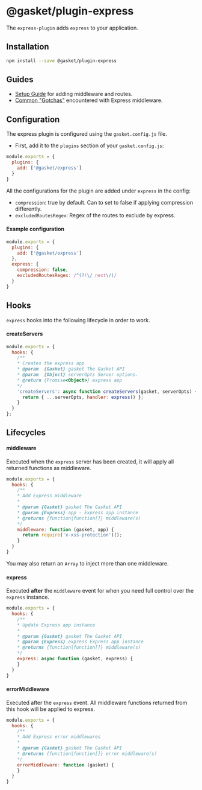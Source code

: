 # @gasket/plugin-express

The `express-plugin` adds `express` to your application.

## Installation

```sh
npm install --save @gasket/plugin-express
```

## Guides

- [Setup Guide] for adding middleware and routes.
- [Common "Gotchas"] encountered with Express middleware.

## Configuration

The express plugin is configured using the `gasket.config.js` file.

- First, add it to the `plugins` section of your `gasket.config.js`:

```js
module.exports = {
  plugins: {
    add: ['@gasket/express']
  }
}
```

All the configurations for the plugin are added under `express` in the config:

- `compression`: true by default. Can to set to false if applying compression differently.
- `excludedRoutesRegex`: Regex of the routes to exclude by express.

#### Example configuration

```js
module.exports = {
  plugins: {
    add: ['@gasket/express']
  },
  express: {
    compression: false,
    excludedRoutesRegex: /^(?!\/_next\/)/
  }
}
```

## Hooks

`express` hooks into the following lifecycle in order to work.

#### createServers

```js
module.exports = {
  hooks: {
    /**
    * Creates the express app
    * @param  {Gasket} gasket The Gasket API
    * @param  {Object} serverOpts Server options.
    * @return {Promise<Object>} express app
    */
    'createServers': async function createServers(gasket, serverOpts) {
      return { ...serverOpts, handler: express() };
    }
  }
};
```

## Lifecycles

#### middleware

Executed when the `express` server has been created, it will apply all returned
functions as middleware.

```js
module.exports = {
  hooks: {
    /**
    * Add Express middleware
    *
    * @param {Gasket} gasket The Gasket API
    * @param {Express} app - Express app instance
    * @returns {function|function[]} middleware(s)
    */
    middleware: function (gasket, app) {
      return require('x-xss-protection')();
    }
  }
}
```

You may also return an `Array` to inject more than one middleware.

#### express

Executed **after** the `middleware` event for when you need full control over
the `express` instance.

```js
module.exports = {
  hooks: {
    /**
    * Update Express app instance
    *
    * @param {Gasket} gasket The Gasket API
    * @param {Express} express Express app instance
    * @returns {function|function[]} middleware(s)
    */
    express: async function (gasket, express) {
    }
  }
}
```

#### errorMiddleware

Executed after the `express` event. All middleware functions returned from
this hook will be applied to express.

```js
module.exports = {
  hooks: {
    /**
    * Add Express error middlewares
    *
    * @param {Gasket} gasket The Gasket API
    * @returns {function|function[]} error middleware(s)
    */
    errorMiddleware: function (gasket) {
    }
  }
}
```

[Setup Guide]:docs/setup.md
[Common "Gotchas"]:docs/gotchas.md
